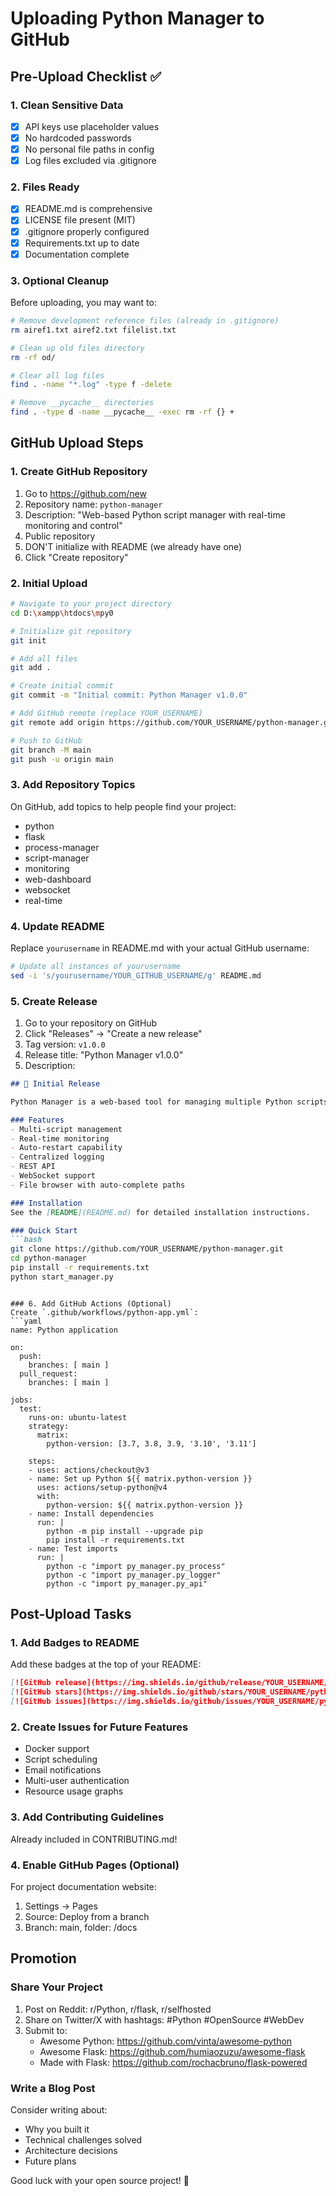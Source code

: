 # Uploading Python Manager to GitHub

## Pre-Upload Checklist ✅

### 1. Clean Sensitive Data
- [x] API keys use placeholder values
- [x] No hardcoded passwords
- [x] No personal file paths in config
- [x] Log files excluded via .gitignore

### 2. Files Ready
- [x] README.md is comprehensive
- [x] LICENSE file present (MIT)
- [x] .gitignore properly configured
- [x] Requirements.txt up to date
- [x] Documentation complete

### 3. Optional Cleanup
Before uploading, you may want to:
```bash
# Remove development reference files (already in .gitignore)
rm airef1.txt airef2.txt filelist.txt

# Clean up old files directory
rm -rf od/

# Clear all log files
find . -name "*.log" -type f -delete

# Remove __pycache__ directories
find . -type d -name __pycache__ -exec rm -rf {} +
```

## GitHub Upload Steps

### 1. Create GitHub Repository
1. Go to https://github.com/new
2. Repository name: `python-manager`
3. Description: "Web-based Python script manager with real-time monitoring and control"
4. Public repository
5. DON'T initialize with README (we already have one)
6. Click "Create repository"

### 2. Initial Upload
```bash
# Navigate to your project directory
cd D:\xampp\htdocs\mpy0

# Initialize git repository
git init

# Add all files
git add .

# Create initial commit
git commit -m "Initial commit: Python Manager v1.0.0"

# Add GitHub remote (replace YOUR_USERNAME)
git remote add origin https://github.com/YOUR_USERNAME/python-manager.git

# Push to GitHub
git branch -M main
git push -u origin main
```

### 3. Add Repository Topics
On GitHub, add topics to help people find your project:
- python
- flask
- process-manager
- script-manager
- monitoring
- web-dashboard
- websocket
- real-time

### 4. Update README
Replace `yourusername` in README.md with your actual GitHub username:
```bash
# Update all instances of yourusername
sed -i 's/yourusername/YOUR_GITHUB_USERNAME/g' README.md
```

### 5. Create Release
1. Go to your repository on GitHub
2. Click "Releases" → "Create a new release"
3. Tag version: `v1.0.0`
4. Release title: "Python Manager v1.0.0"
5. Description:
```markdown
## 🎉 Initial Release

Python Manager is a web-based tool for managing multiple Python scripts with real-time monitoring and control.

### Features
- Multi-script management
- Real-time monitoring
- Auto-restart capability
- Centralized logging
- REST API
- WebSocket support
- File browser with auto-complete paths

### Installation
See the [README](README.md) for detailed installation instructions.

### Quick Start
```bash
git clone https://github.com/YOUR_USERNAME/python-manager.git
cd python-manager
pip install -r requirements.txt
python start_manager.py
```
```

### 6. Add GitHub Actions (Optional)
Create `.github/workflows/python-app.yml`:
```yaml
name: Python application

on:
  push:
    branches: [ main ]
  pull_request:
    branches: [ main ]

jobs:
  test:
    runs-on: ubuntu-latest
    strategy:
      matrix:
        python-version: [3.7, 3.8, 3.9, '3.10', '3.11']

    steps:
    - uses: actions/checkout@v3
    - name: Set up Python ${{ matrix.python-version }}
      uses: actions/setup-python@v4
      with:
        python-version: ${{ matrix.python-version }}
    - name: Install dependencies
      run: |
        python -m pip install --upgrade pip
        pip install -r requirements.txt
    - name: Test imports
      run: |
        python -c "import py_manager.py_process"
        python -c "import py_manager.py_logger"
        python -c "import py_manager.py_api"
```

## Post-Upload Tasks

### 1. Add Badges to README
Add these badges at the top of your README:
```markdown
[![GitHub release](https://img.shields.io/github/release/YOUR_USERNAME/python-manager.svg)](https://GitHub.com/YOUR_USERNAME/python-manager/releases/)
[![GitHub stars](https://img.shields.io/github/stars/YOUR_USERNAME/python-manager.svg?style=social&label=Star&maxAge=2592000)](https://GitHub.com/YOUR_USERNAME/python-manager/stargazers/)
[![GitHub issues](https://img.shields.io/github/issues/YOUR_USERNAME/python-manager.svg)](https://GitHub.com/YOUR_USERNAME/python-manager/issues/)
```

### 2. Create Issues for Future Features
- Docker support
- Script scheduling
- Email notifications
- Multi-user authentication
- Resource usage graphs

### 3. Add Contributing Guidelines
Already included in CONTRIBUTING.md!

### 4. Enable GitHub Pages (Optional)
For project documentation website:
1. Settings → Pages
2. Source: Deploy from a branch
3. Branch: main, folder: /docs

## Promotion

### Share Your Project
1. Post on Reddit: r/Python, r/flask, r/selfhosted
2. Share on Twitter/X with hashtags: #Python #OpenSource #WebDev
3. Submit to:
   - Awesome Python: https://github.com/vinta/awesome-python
   - Awesome Flask: https://github.com/humiaozuzu/awesome-flask
   - Made with Flask: https://github.com/rochacbruno/flask-powered

### Write a Blog Post
Consider writing about:
- Why you built it
- Technical challenges solved
- Architecture decisions
- Future plans

Good luck with your open source project! 🚀
